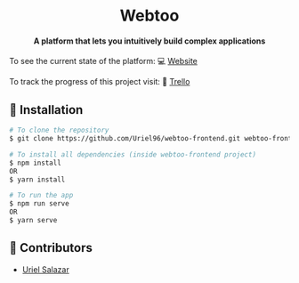 <h1 align="center">
  <br>
    Webtoo
  <br>
</h1>
<h4 align="center">A platform that lets you intuitively build complex applications</h4>

To see the current state of the platform: :computer: [Website](https://webtoo-5163b.firebaseapp.com/)

To track the progress of this project visit: :pencil: [Trello](https://trello.com/b/qmRmp4yS/webtoo/)

## :rocket: Installation
```bash
# To clone the repository
$ git clone https://github.com/Uriel96/webtoo-frontend.git webtoo-frontend

# To install all dependencies (inside webtoo-frontend project)
$ npm install
OR
$ yarn install

# To run the app
$ npm run serve
OR
$ yarn serve
```

## :busts_in_silhouette: Contributors
- [Uriel Salazar](https://github.com/Uriel96)

